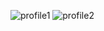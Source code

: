 
![profile1](https://github.com/user-attachments/assets/b6c5ac1f-2900-464a-a6c9-4b7fcb39450d)
![profile2](https://github.com/user-attachments/assets/bd0371a5-a1c0-4e88-b7fe-04fac2f9fba6)
